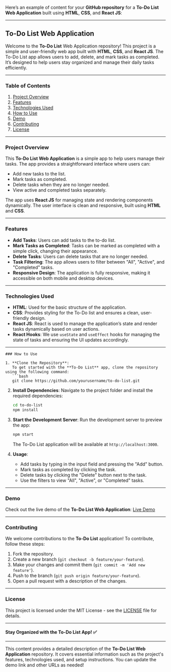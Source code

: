 Here’s an example of content for your **GitHub repository** for a **To-Do List Web Application** built using **HTML**, **CSS**, and **React JS**:

---

## To-Do List Web Application

Welcome to the **To-Do List** Web Application repository! This project is a simple and user-friendly web app built with **HTML**, **CSS**, and **React JS**. The To-Do List app allows users to add, delete, and mark tasks as completed. It’s designed to help users stay organized and manage their daily tasks efficiently.

---

### Table of Contents

1. [Project Overview](#project-overview)
2. [Features](#features)
3. [Technologies Used](#technologies-used)
4. [How to Use](#how-to-use)
5. [Demo](#demo)
6. [Contributing](#contributing)
7. [License](#license)

---

### Project Overview

This **To-Do List Web Application** is a simple app to help users manage their tasks. The app provides a straightforward interface where users can:

- Add new tasks to the list.
- Mark tasks as completed.
- Delete tasks when they are no longer needed.
- View active and completed tasks separately.

The app uses **React JS** for managing state and rendering components dynamically. The user interface is clean and responsive, built using **HTML** and **CSS**.

---

### Features

- **Add Tasks**: Users can add tasks to the to-do list.
- **Mark Tasks as Completed**: Tasks can be marked as completed with a simple click, changing their appearance.
- **Delete Tasks**: Users can delete tasks that are no longer needed.
- **Task Filtering**: The app allows users to filter between "All", "Active", and "Completed" tasks.
- **Responsive Design**: The application is fully responsive, making it accessible on both mobile and desktop devices.

---

### Technologies Used

- **HTML**: Used for the basic structure of the application.
- **CSS**: Provides styling for the To-Do list and ensures a clean, user-friendly design.
- **React JS**: React is used to manage the application’s state and render tasks dynamically based on user actions.
- **React Hooks**: We use `useState` and `useEffect` hooks for managing the state of tasks and ensuring the UI updates accordingly.

---
```
### How to Use

1. **Clone the Repository**:
   To get started with the **To-Do List** app, clone the repository using the following command:
   ```bash
   git clone https://github.com/yourusername/to-do-list.git
   ```

2. **Install Dependencies**:
   Navigate to the project folder and install the required dependencies:
   ```bash
   cd to-do-list
   npm install
   ```

3. **Start the Development Server**:
   Run the development server to preview the app:
   ```bash
   npm start
   ```
   The To-Do List application will be available at `http://localhost:3000`.

4. **Usage**:
   - Add tasks by typing in the input field and pressing the "Add" button.
   - Mark tasks as completed by clicking the task.
   - Delete tasks by clicking the "Delete" button next to the task.
   - Use the filters to view "All", "Active", or "Completed" tasks.

---

### Demo

Check out the live demo of the **To-Do List Web Application**: [Live Demo](https://link-to-your-demo.com)

---

### Contributing

We welcome contributions to the **To-Do List** application! To contribute, follow these steps:

1. Fork the repository.
2. Create a new branch (`git checkout -b feature/your-feature`).
3. Make your changes and commit them (`git commit -m 'Add new feature'`).
4. Push to the branch (`git push origin feature/your-feature`).
5. Open a pull request with a description of the changes.

---

### License

This project is licensed under the MIT License - see the [LICENSE](LICENSE) file for details.

---

#### Stay Organized with the **To-Do List** App! ✅

---

This content provides a detailed description of the **To-Do List Web Application** repository. It covers essential information such as the project's features, technologies used, and setup instructions. You can update the demo link and other URLs as needed!
